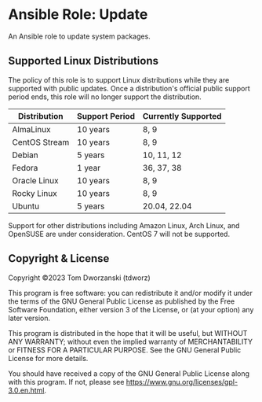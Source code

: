 Ansible Role: Update
====================

An Ansible role to update system packages.

Supported Linux Distributions
-----------------------------

The policy of this role is to support Linux distributions while they are
supported with public updates. Once a distribution's official public support
period ends, this role will no longer support the distribution.

| Distribution  | Support Period | Currently Supported |
|---------------|----------------|---------------------|
| AlmaLinux     | 10 years       | 8, 9                |
| CentOS Stream | 10 years       | 8, 9                |
| Debian        | 5 years        | 10, 11, 12          |
| Fedora        | 1 year         | 36, 37, 38          |
| Oracle Linux  | 10 years       | 8, 9                |
| Rocky Linux   | 10 years       | 8, 9                |
| Ubuntu        | 5 years        | 20.04, 22.04        |

Support for other distributions including Amazon Linux, Arch Linux, and OpenSUSE
are under consideration. CentOS 7 will not be supported.

Copyright & License
-------------------

Copyright ©2023 Tom Dworzanski (tdworz)

This program is free software: you can redistribute it and/or modify it under
the terms of the GNU General Public License as published by the Free Software
Foundation, either version 3 of the License, or (at your option) any later
version.

This program is distributed in the hope that it will be useful, but WITHOUT ANY
WARRANTY; without even the implied warranty of MERCHANTABILITY or FITNESS FOR A
PARTICULAR PURPOSE. See the GNU General Public License for more details.

You should have received a copy of the GNU General Public License along with
this program.  If not, please see https://www.gnu.org/licenses/gpl-3.0.en.html.
